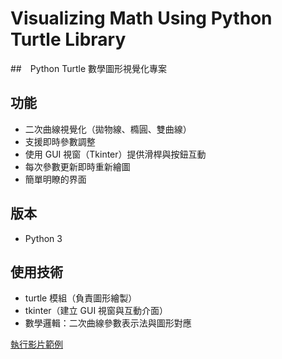 # Visualizing Math Using Python Turtle Library

##　Python Turtle 數學圖形視覺化專案 

## 功能
- 二次曲線視覺化（拋物線、橢圓、雙曲線）
- 支援即時參數調整
- 使用 GUI 視窗（Tkinter）提供滑桿與按鈕互動
- 每次參數更新即時重新繪圖
- 簡單明瞭的界面
  
## 版本
- Python 3
## 使用技術
- turtle 模組（負責圖形繪製）
- tkinter（建立 GUI 視窗與互動介面）
- 數學邏輯：二次曲線參數表示法與圖形對應

[執行影片範例](https://drive.google.com/drive/folders/115OynAkKIL_z-CJLx7R1Q5kmEZjGIeOO?usp=drive_link)
